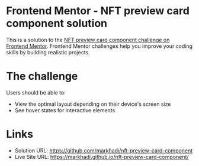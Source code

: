 # Frontend Mentor - NFT preview card component solution

This is a solution to the [NFT preview card component challenge on Frontend Mentor](https://www.frontendmentor.io/challenges/nft-preview-card-component-SbdUL_w0U). Frontend Mentor challenges help you improve your coding skills by building realistic projects. 

# The challenge

Users should be able to:

- View the optimal layout depending on their device's screen size
- See hover states for interactive elements

# Links

- Solution URL: https://github.com/markhadi/nft-preview-card-component
- Live Site URL: https://markhadi.github.io/nft-preview-card-component/
